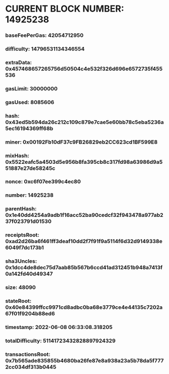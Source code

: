 # CURRENT BLOCK NUMBER: 14925238

### baseFeePerGas: 42054712950
### difficulty: 14796531134346554
### extraData: 0x457468657265756d50504c4e532f326d696e6572735f455536
### gasLimit: 30000000
### gasUsed: 8085606
### hash: 0x43ed5b594da26c212c109c879e7cae5e60bb78c5eba5236a5ec16194369ff68b
### miner: 0x00192Fb10dF37c9FB26829eb2CC623cd1BF599E8
### mixHash: 0x5522eafc5a4503d5e956b8fa395cb8c317fd98a63986d9a551887e27de58245c
### nonce: 0xc6f07ee399c4ec80
### number: 14925238
### parentHash: 0x1e40dd4254a9adb1f16acc52ba90cedcf32f943478a977ab237f023791d01530
### receiptsRoot: 0xad2d26ba6f461ff3deaf10dd2f7f91f9a5114f6d32d9149338e6049f7dc173b1
### sha3Uncles: 0x1dcc4de8dec75d7aab85b567b6ccd41ad312451b948a7413f0a142fd40d49347
### size: 48090
### stateRoot: 0x40e84399ffcc9971cd8adbc0ba68e3779ce4e44135c7202a67f01f9204b88ed6
### timestamp: 2022-06-08 06:33:08.318205
### totalDifficulty: 51141723432828897924329
### transactionsRoot: 0x7b565ade835855b4680ba26fe87e8a938a23a5b78da5f7772cc034df313b0445
